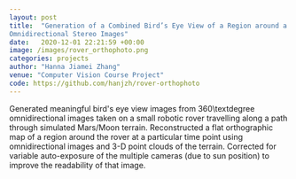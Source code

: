```yaml
---
layout: post
title:  "Generation of a Combined Bird’s Eye View of a Region around a Robotic Rover From
Omnidirectional Stereo Images"
date:   2020-12-01 22:21:59 +00:00
image: /images/rover_orthophoto.png
categories: projects
author: "Hanna Jiamei Zhang"
venue: "Computer Vision Course Project"
code: https://github.com/hanjzh/rover-orthophoto
---
```

Generated meaningful bird's eye view images from 360\textdegree omnidirectional images taken on a small robotic rover travelling along a path through simulated Mars/Moon terrain. Reconstructed a flat orthographic map of a region around the rover at a particular time point using omnidirectional images and 3-D point clouds of the terrain. Corrected for variable auto-exposure of the multiple cameras (due to sun position) to improve the readability of that image.